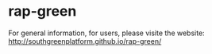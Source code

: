 # rap-green
For general information, for users, please visite the website:
http://southgreenplatform.github.io/rap-green/
